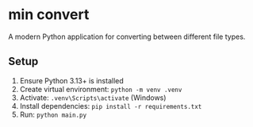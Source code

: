 # min convert

A modern Python application for converting between different file types.

## Setup

1. Ensure Python 3.13+ is installed
2. Create virtual environment: `python -m venv .venv`
3. Activate: `.venv\Scripts\activate` (Windows)
4. Install dependencies: `pip install -r requirements.txt`
5. Run: `python main.py`

